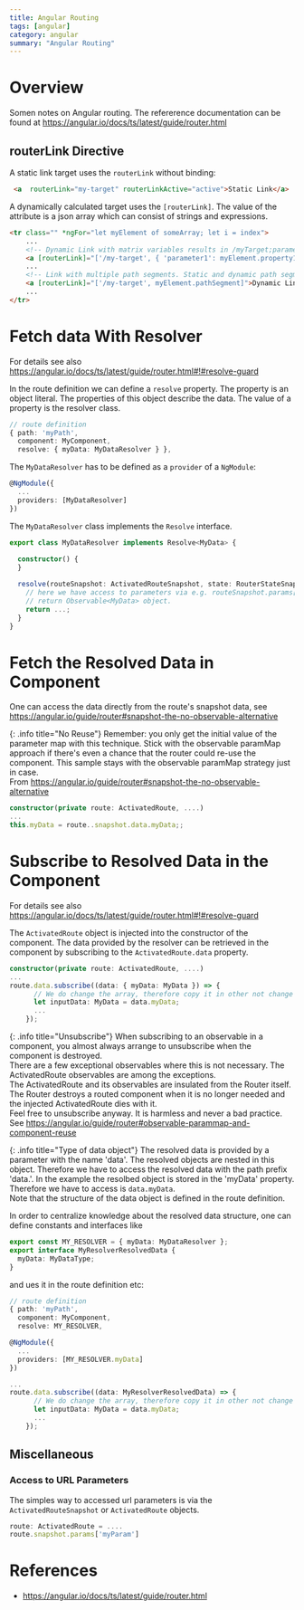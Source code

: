 ```yaml
---
title: Angular Routing
tags: [angular]
category: angular
summary: "Angular Routing"
---
```


# Overview

Somen notes on Angular routing. The refererence documentation can be found at <https://angular.io/docs/ts/latest/guide/router.html>

## routerLink Directive

A static link target uses the `routerLink` without binding:

~~~html
 <a  routerLink="my-target" routerLinkActive="active">Static Link</a>
~~~


A dynamically calculated target uses the `[routerLink]`. The value of the attribute is a json array which can consist of strings and expressions.

~~~ html
<tr class="" *ngFor="let myElement of someArray; let i = index">
    ...
    <!-- Dynamic Link with matrix variables results in /myTarget;parameter1=propertyValue1 -->
    <a [routerLink]="['/my-target', { 'parameter1': myElement.property1}]">...</button>
    ...
    <!-- Link with multiple path segments. Static and dynamic path segments. -->
    <a [routerLink]="['/my-target', myElement.pathSegment]">Dynamic Link with matrix variables</button>
    ...
</tr>    
~~~

# Fetch data With Resolver

For details see also <https://angular.io/docs/ts/latest/guide/router.html#!#resolve-guard>

In the route definition we can define a `resolve` property. The property is an object literal. The properties of this object describe the data. The value of a property is the resolver class.

~~~ typescript
// route definition
{ path: 'myPath', 
  component: MyComponent, 
  resolve: { myData: MyDataResolver } },
~~~

The `MyDataResolver` has to be defined as a `provider` of a `NgModule`:

~~~ typescript
@NgModule({
  ...
  providers: [MyDataResolver]
})
~~~

The `MyDataResolver` class implements the `Resolve` interface.

~~~ typescript
export class MyDataResolver implements Resolve<MyData> {
  
  constructor() {
  }

  resolve(routeSnapshot: ActivatedRouteSnapshot, state: RouterStateSnapshot): Observable<MyData> {
    // here we have access to parameters via e.g. routeSnapshot.params['myParam'];
    // return Observable<MyData> object.
    return ...;
  }
}

~~~

# Fetch the Resolved Data in Component

One can access the data directly from the route's snapshot data, see <https://angular.io/guide/router#snapshot-the-no-observable-alternative>

{: .info title="No Reuse"}
Remember: you only get the initial value of the parameter map with this technique. Stick with the observable paramMap approach if there's even a chance that the router could re-use the component. This sample stays with the observable paramMap strategy just in case.    
From <https://angular.io/guide/router#snapshot-the-no-observable-alternative>

~~~ typescript
constructor(private route: ActivatedRoute, ....)
...
this.myData = route..snapshot.data.myData;;
~~~

# Subscribe to Resolved Data in the Component

For details see also <https://angular.io/docs/ts/latest/guide/router.html#!#resolve-guard>

The `ActivatedRoute` object is injected into the constructor of the component. The data provided by the resolver can be retrieved in the component by subscribing to the `ActivatedRoute.data` property. 

~~~ typescript
constructor(private route: ActivatedRoute, ....)
...
route.data.subscribe((data: { myData: MyData }) => {
      // We do change the array, therefore copy it in other not change the original array
      let inputData: MyData = data.myData;
      ...
    });
~~~
{: .info title="Unsubscribe"}
When subscribing to an observable in a component, you almost always arrange to unsubscribe when the component is destroyed.    
There are a few exceptional observables where this is not necessary. The ActivatedRoute observables are among the exceptions.    
The ActivatedRoute and its observables are insulated from the Router itself. The Router destroys a routed component when it is no longer needed and the injected ActivatedRoute dies with it.    
Feel free to unsubscribe anyway. It is harmless and never a bad practice.    
See <https://angular.io/guide/router#observable-parammap-and-component-reuse>

{: .info title="Type of data object"}
The resolved data is provided by a parameter with the name 'data'. The resolved objects are nested in this object. Therefore we have to access the resolved data with the path prefix 'data.'. In the example the resolbed object is stored in the 'myData' property. Therefore we have to access is `data.myData`.  
Note that the structure of the data object is defined in the route definition.

In order to centralize knowledge about the resolved data structure, one can define constants and interfaces like

~~~ typescript
export const MY_RESOLVER = { myData: MyDataResolver };
export interface MyResolverResolvedData {
  myData: MyDataType;
}
~~~

and ues it in the route definition etc:

~~~ typescript
// route definition
{ path: 'myPath', 
  component: MyComponent, 
  resolve: MY_RESOLVER,
~~~

~~~ typescript
@NgModule({
  ...
  providers: [MY_RESOLVER.myData]
})
~~~

~~~ typescript
...
route.data.subscribe((data: MyResolverResolvedData) => {
      // We do change the array, therefore copy it in other not change the original array
      let inputData: MyData = data.myData;
      ...
    });
~~~


## Miscellaneous

### Access to URL Parameters

The simples way to accessed url parameters is via the `ActivatedRouteSnapshot` or `ActivatedRoute` objects. 

~~~ typescript
route: ActivatedRoute = ....
route.snapshot.params['myParam']
~~~

# References

* <https://angular.io/docs/ts/latest/guide/router.html>
